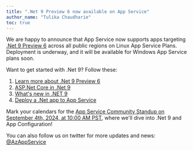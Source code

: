 ```yaml
---
title: ".Net 9 Preview 6 now available on App Service"
author_name: "Tulika Chaudharie"
toc: true
---
```


We are happy to announce that App Service now supports apps targeting [.Net 9 Preview 6](https://devblogs.microsoft.com/dotnet/dotnet-9-preview-6/) across all public regions on Linux App Service Plans. Deployment is underway, and it will be available for Windows App Service plans soon.

Want to get started with .Net 9? Follow these:

1. [Learn more about .Net 9 Preview 6](https://devblogs.microsoft.com/dotnet/dotnet-9-preview-6/)
2. [ASP.Net Core in .Net 9](https://learn.microsoft.com/aspnet/core/release-notes/aspnetcore-9.0?view=aspnetcore-8.0)
3. [What's new in .NET 9](https://learn.microsoft.com/dotnet/core/whats-new/dotnet-9/overview)
4. [Deploy a .Net app to App Service](https://docs.microsoft.com/azure/app-service/quickstart-dotnetcore?tabs=net60&pivots=development-environment-vs)

Mark your calendars for the [App Service Community Standup on September 4th, 2024, at 10:00 AM PST](https://www.youtube.com/watch?v=Vj2ujuj5_Vo), where we'll dive into .Net 9 and App Configuration!

You can also follow us on twitter for more updates and news: [@AzAppService](https://twitter.com/AzAppService/)
